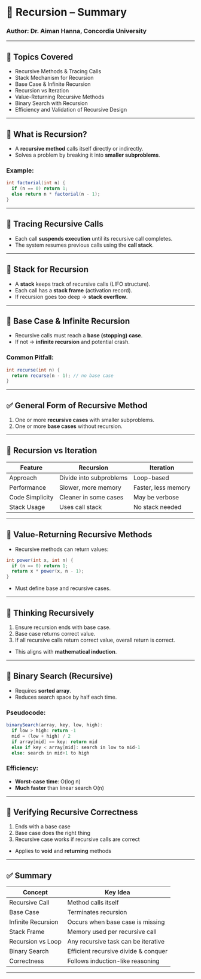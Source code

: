 
# 🔁 Recursion – Summary

### Author: Dr. Aiman Hanna, Concordia University

---

## 📌 Topics Covered

- Recursive Methods & Tracing Calls
- Stack Mechanism for Recursion
- Base Case & Infinite Recursion
- Recursion vs Iteration
- Value-Returning Recursive Methods
- Binary Search with Recursion
- Efficiency and Validation of Recursive Design

---

## 🔁 What is Recursion?

- A **recursive method** calls itself directly or indirectly.
- Solves a problem by breaking it into **smaller subproblems**.

### Example:
```java
int factorial(int n) {
  if (n == 0) return 1;
  else return n * factorial(n - 1);
}
```

---

## 🧠 Tracing Recursive Calls

- Each call **suspends execution** until its recursive call completes.
- The system resumes previous calls using the **call stack**.

---

## 📄 Stack for Recursion

- A **stack** keeps track of recursive calls (LIFO structure).
- Each call has a **stack frame** (activation record).
- If recursion goes too deep → **stack overflow**.

---

## 🛑 Base Case & Infinite Recursion

- Recursive calls must reach a **base (stopping) case**.
- If not → **infinite recursion** and potential crash.

### Common Pitfall:
```java
int recurse(int n) {
  return recurse(n - 1); // no base case
}
```

---

## ✅ General Form of Recursive Method

1. One or more **recursive cases** with smaller subproblems.
2. One or more **base cases** without recursion.

---

## 🔁 Recursion vs Iteration

| Feature        | Recursion                 | Iteration            |
|----------------|---------------------------|----------------------|
| Approach       | Divide into subproblems   | Loop-based           |
| Performance    | Slower, more memory       | Faster, less memory  |
| Code Simplicity| Cleaner in some cases     | May be verbose       |
| Stack Usage    | Uses call stack           | No stack needed      |

---

## 🧾 Value-Returning Recursive Methods

- Recursive methods can return values:
```java
int power(int x, int n) {
  if (n == 0) return 1;
  return x * power(x, n - 1);
}
```

- Must define base and recursive cases.

---

## 🧠 Thinking Recursively

1. Ensure recursion ends with base case.
2. Base case returns correct value.
3. If all recursive calls return correct value, overall return is correct.

- This aligns with **mathematical induction**.

---

## 🧮 Binary Search (Recursive)

- Requires **sorted array**.
- Reduces search space by half each time.

### Pseudocode:
```java
binarySearch(array, key, low, high):
  if low > high: return -1
  mid = (low + high) / 2
  if array[mid] == key: return mid
  else if key < array[mid]: search in low to mid-1
  else: search in mid+1 to high
```

### Efficiency:
- **Worst-case time**: O(log n)
- **Much faster** than linear search O(n)

---

## 🧪 Verifying Recursive Correctness

1. Ends with a base case
2. Base case does the right thing
3. Recursive case works if recursive calls are correct

- Applies to **void** and **returning** methods

---

## ✅ Summary

| Concept         | Key Idea                                |
|------------------|------------------------------------------|
| Recursive Call   | Method calls itself                      |
| Base Case        | Terminates recursion                     |
| Infinite Recursion| Occurs when base case is missing         |
| Stack Frame      | Memory used per recursive call           |
| Recursion vs Loop| Any recursive task can be iterative      |
| Binary Search    | Efficient recursive divide & conquer     |
| Correctness      | Follows induction-like reasoning         |

---
